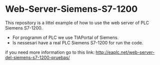 # Web-Server-Siemens-S7-1200

 This repository is a littel example of how to use the web server of PLC Siemens S7-1200.
 
 - For programm of PLC we use TIAPortal of Siemens.
 - Is nessesari have a real PLC Siemens S7-1200 for run the code.
 
 if you need more information go to this link: http://eaplc.net/web-server-del-siemens-s7-1200-pruebas/
